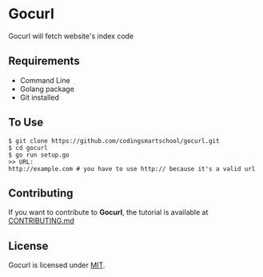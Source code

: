 # Gocurl
Gocurl will fetch website's index code

## Requirements
* Command Line
* Golang package
* Git installed

## To Use
```shell
$ git clone https://github.com/codingsmartschool/gocurl.git
$ cd gocurl
$ go run setup.go
>> URL:
http://example.com # you have to use http:// because it's a valid url
```

## Contributing
If you want to contribute to **Gocurl**, the tutorial is available at [CONTRIBUTING.md](CONTRIBUTING.md)
## License
Gocurl is licensed under [MIT](https://github.com/codingsmartschool/gocurl/blob/master/LICENSE).
